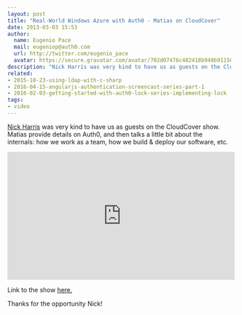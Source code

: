 ```yaml
---
layout: post
title: "Real-World Windows Azure with Auth0 - Matias on CloudCover"
date: 2013-03-03 15:53
author:
  name: Eugenio Pace
  mail: eugeniop@auth0.com
  url: http://twitter.com/eugenio_pace
  avatar: https://secure.gravatar.com/avatar/702d07476c482418b948b911504137a5?s=60
description: "Nick Harris was very kind to have us as guests on the CloudCover show. Matias provide details on Auth0, and then talks a little bit about the internals: how"
related:
- 2015-10-23-using-ldap-with-c-sharp
- 2016-04-15-angularjs-authentication-screencast-series-part-1
- 2016-02-03-getting-started-with-auth0-lock-series-implementing-lock
tags:
- video
---
```



[Nick Harris](http://channel9.msdn.com/Niners/nickharris) was very kind to have us as guests on the CloudCover show. Matias provide details on Auth0, and then talks a little bit about the internals: how we work as a team, how we build & deploy our software, etc.

<iframe style="height:288px;width:512px" src="http://channel9.msdn.com/Shows/Cloud+Cover/Episode-101-Real-World-Windows-Azure-with-Auth0/player?w=512&h=288" frameBorder="0" scrolling="no" ></iframe>

Link to the show [here.](http://channel9.msdn.com/Shows/Cloud+Cover/Episode-101-Real-World-Windows-Azure-with-Auth0)

Thanks for the opportunity Nick!

<!-- more -->
